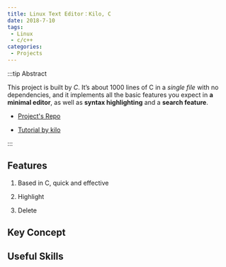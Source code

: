 ```yaml
---
title: Linux Text Editor：Kilo, C
date: 2018-7-10
tags:
 - Linux
 - c/c++
categories:
 - Projects
---
```


:::tip Abstract

This project is built by *C*. It’s about 1000 lines of C in a *single file* with no dependencies, and it implements all the basic features you expect in **a minimal editor**, as well as **syntax highlighting** and a **search feature**.

- [Project's Repo](https://github.com/chenweigao/LinuxConsoleApp/blob/master/ConsoleApplication4/kilo.c)

- [Tutorial by kilo](https://viewsourcecode.org/snaptoken/kilo/index.html)

:::

## Features

1. Based in C, quick and effective

2. Highlight

3. Delete

## Key Concept

## Useful Skills